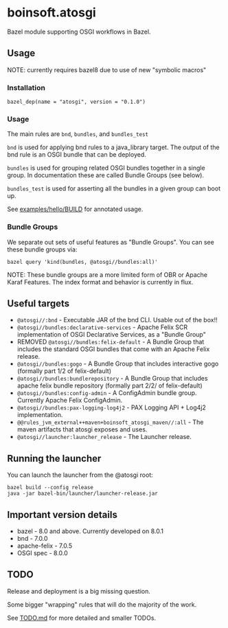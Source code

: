 # boinsoft.atosgi

Bazel module supporting OSGI workflows in Bazel.

## Usage

NOTE: currently requires bazel8 due to use of new "symbolic macros"

### Installation

    bazel_dep(name = "atosgi", version = "0.1.0")

### Usage

The main rules are `bnd`, `bundles`, and `bundles_test`

`bnd` is used for applying bnd rules to a java\_library
target. The output of the bnd rule is an OSGI bundle that can be deployed.

`bundles` is used for grouping related OSGI bundles together in a single group. In
documentation these are called Bundle Groups (see below).

`bundles_test` is used for asserting all the bundles in a given group can boot up.

See [examples/hello/BUILD](examples/hello/BUILD) for annotated usage.

### Bundle Groups

We separate out sets of useful features as "Bundle Groups". You can see these bundle groups
via:

    bazel query 'kind(bundles, @atosgi//bundles:all)'

NOTE: These bundle groups are a more limited form of OBR or Apache Karaf Features. The index
format and behavior is currently in flux.

## Useful targets

- `@atosgi//:bnd` - Executable JAR of the bnd CLI. Usable out of the box\!\!
- `@atosgi//bundles:declarative-services` - Apache Felix SCR implementation of OSGI Declarative Services, as a "Bundle Group"
- REMOVED `@atosgi//bundles:felix-default` - A Bundle Group that includes the standard OSGI bundles that come with an Apache Felix release.
- `@atosgi//bundles:gogo` - A Bundle Group that includes interactive gogo (formally part 1/2 of felix-default)
- `@atosgi//bundles:bundlerepository` - A Bundle Group that includes apache felix bundle repository (formally part 2/2/ of felix-default)
- `@atosgi//bundles:config-admin` - A ConfigAdmin bundle group. Currently Apache Felix ConfigAdmin.
- `@atosgi//bundles:pax-logging-log4j2` - PAX Logging API + Log4j2 implementation.
- `@@rules_jvm_external++maven+boinsoft_atosgi_maven//:all` - The maven artifacts that atosgi exposes and uses.
- `@atosgi//launcher:launcher_release` - The Launcher release.

## Running the launcher

You can launch the launcher from the @atosgi root:

    bazel build --config release
    java -jar bazel-bin/launcher/launcher-release.jar

## Important version details

- bazel        - 8.0 and above. Currently developed on 8.0.1
- bnd          - 7.0.0
- apache-felix - 7.0.5
- OSGI spec    - 8.0.0

## TODO

Release and deployment is a big missing question.

Some bigger "wrapping" rules that will do the majority of the work.

See [TODO.md](TODO.md) for more detailed and smaller TODOs.
